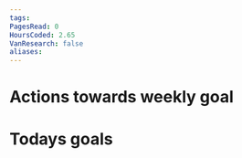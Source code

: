 ```yaml
---
tags: 
PagesRead: 0
HoursCoded: 2.65
VanResearch: false
aliases:
---
```

# Actions towards weekly goal
# Todays goals